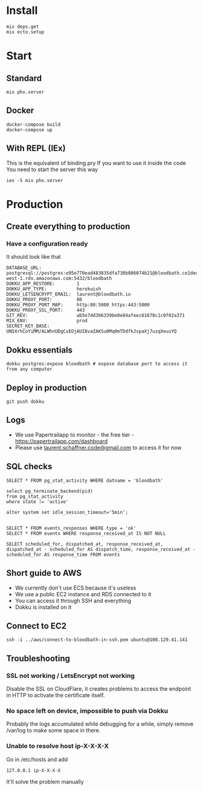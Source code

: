 # Install

```
mix deps.get
mix ecto.setup
```

# Start

## Standard

```
mix phx.server
```

## Docker

```
docker-compose build
docker-compose up
```

## With REPL (IEx)
This is the equivalent of binding.pry
If you want to use it inside the code
You need to start the server this way

```
iex -S mix phx.server
```

# Production

## Create everything to production

### Have a configuration ready

It should look like that

```
DATABASE_URL:             postgresql://postgres:e95e770ead483835dfa738b086074b21@bloodbath.ce1deu8qn9z0.eu-west-1.rds.amazonaws.com:5432/bloodbath
DOKKU_APP_RESTORE:        1
DOKKU_APP_TYPE:           herokuish
DOKKU_LETSENCRYPT_EMAIL:  laurent@bloodbath.io
DOKKU_PROXY_PORT:         80
DOKKU_PROXY_PORT_MAP:     http:80:5000 https:443:5000
DOKKU_PROXY_SSL_PORT:     443
GIT_REV:                  ab5e7dd366339be0e84afeec61678c1c0f02a371
MIX_ENV:                  prod
SECRET_KEY_BASE:          UN5XrhCoYiMM/ALWhnUDgCvEOjAUI8vaZAKSu0Mq0mTDdfkJspaXj7uzqXeuuYQ
```

## Dokku essentials

```
dokku postgres:expose bloodbath # expose database port to access it from any computer
```

## Deploy in production

```
git push dokku
```

## Logs

- We use Papertrailapp to monitor - the free tier - https://papertrailapp.com/dashboard
- Please use laurent.schaffner.code@gmail.com to access it for now

## SQL checks

```
SELECT * FROM pg_stat_activity WHERE datname = 'bloodbath'

select pg_terminate_backend(pid)
from pg_stat_activity
where state != 'active'

alter system set idle_session_timeout='5min';


SELECT * FROM events_responses WHERE type = 'ok'
SELECT * FROM events WHERE response_received_at IS NOT NULL

SELECT scheduled_for, dispatched_at, response_received_at, dispatched_at - scheduled_for AS dispatch_time, response_received_at - scheduled_for AS response_time FROM events

```

## Short guide to AWS

- We currently don't use ECS because it's useless
- We use a public EC2 instance and RDS connected to it
- You can access it through SSH and everything
- Dokku is installed on it

## Connect to EC2

```
ssh -i ../aws/connect-to-bloodbath-in-ssh.pem ubuntu@108.129.41.141
```

## Troubleshooting

### SSL not working / LetsEncrypt not working

Disable the SSL on CloudFlare, it creates problems to access the endpoint in HTTP to activate the certificate itself.

### No space left on device, impossible to push via Dokku

Probably the logs accumulated while debugging for a while, simply remove /var/log to make some space in there.

### Unable to resolve host ip-X-X-X-X

Go in /etc/hosts and add

```
127.0.0.1 ip-X-X-X-X
```

It'll solve the problem manually
